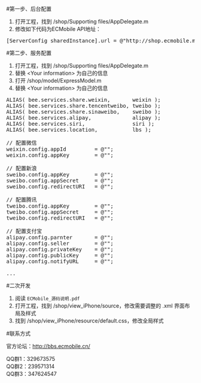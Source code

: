 #第一步、后台配置

1. 打开工程，找到 /shop/Supporting files/AppDelegate.m
2. 修改如下代码为ECMobile API地址：

<pre>
[ServerConfig sharedInstance].url = @"http://shop.ecmobile.me/ecmobile/?url=";
</pre>

#第二步、服务配置

1. 打开工程，找到 /shop/Supporting files/AppDelegate.m
2. 替换 \<Your information\> 为自己的信息
3. 打开 /shop/model/ExpressModel.m
4. 替换 \<Your information\> 为自己的信息

<pre>
ALIAS( bee.services.share.weixin,		weixin );
ALIAS( bee.services.share.tencentweibo,	tweibo );
ALIAS( bee.services.share.sinaweibo,	sweibo );
ALIAS( bee.services.alipay,				alipay );
ALIAS( bee.services.siri,				siri );
ALIAS( bee.services.location,			lbs );

// 配置微信
weixin.config.appId			= @"<Your information>";
weixin.config.appKey		= @"<Your information>";

// 配置新浪
sweibo.config.appKey		= @"<Your information>";
sweibo.config.appSecret		= @"<Your information>";
sweibo.config.redirectURI	= @"<Your information>";

// 配置腾讯
tweibo.config.appKey		= @"<Your information>";
tweibo.config.appSecret		= @"<Your information>";
tweibo.config.redirectURI	= @"<Your information>";

// 配置支付宝
alipay.config.parnter		= @"<Your information>";
alipay.config.seller		= @"<Your information>";
alipay.config.privateKey	= @"<Your information>";
alipay.config.publicKey		= @"<Your information>";
alipay.config.notifyURL		= @"<Your information>";

...
</pre>

#二次开发

1. 阅读 `ECMobile_源码说明.pdf`
2. 打开工程，找到 /shop/view_iPhone/source，修改需要调整的 .xml 界面布局及样式
3. 找到 /shop/view_iPhone/resource/default.css，修改全局样式

#联系方式

官方论坛：http://bbs.ecmobile.cn/    

QQ群1：329673575    
QQ群2：239571314    
QQ群3：347624547    